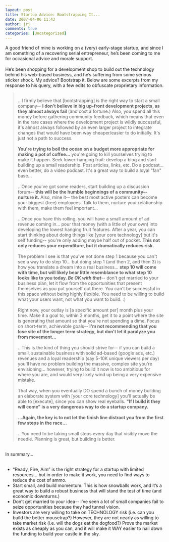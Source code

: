 ```yaml
---
layout: post
title: Startup Advice: Bootstrapping It...
date: 2007-04-06 11:43
author: jrj
comments: true
categories: [Uncategorized]
---
```

A good friend of mine is working on a (very) early-stage startup, and since I am something of a recovering serial entrepreneur, he’s been coming to me for occasional advice and morale support.<br /><br />He’s been shopping for a development shop to build out the technology behind his web-based business, and he’s suffering from some serious sticker shock. My advice? Bootstrap it. Below are some excerpts from my response to his query, with a few edits to obfuscate proprietary information.<br /><blockquote><br />...I firmly believe that [bootstrapping] is the right way to start a small company-- <span class="Apple-style-span" style="font-weight: bold">I don't believe in big up-front development projects, as they almost always fail</span> (and cost a fortune.) Also, you spend all this money before gathering community feedback, which means that even in the rare cases where the development project is wildly successful, it's almost always followed by an even larger project to integrate changes that would have been way cheaper/easier to do initially. It's just not a path to success.<br /><br /><span class="Apple-style-span" style="font-weight: bold">You're trying to boil the ocean on a budget more appropriate for making a pot of coffee...</span> you're going to kill yourselves trying to make it happen. Seek lower-hanging fruit: develop a blog and start building up a small readership. Post articles, links, etc. Do a podcast... even better, do a video podcast. It's a great way to build a loyal "fan" base...<br /><br />...Once you've got some readers, start building up a discussion forum-- <span class="Apple-style-span" style="font-weight: bold">this will be the humble beginnings of a community-- nurture it.</span> Also, mine it-- the best most active posters can become your biggest (free) employees. Talk to them, nurture your relationship with them, make them feel important...<br /><br />...Once you have this rolling, you will have a small amount of ad revenue coming in... pour that money (with a little of your own) into developing the lowest hanging fruit features. After a year, you can start thinking about doing things like [your core technology] but it's self funding-- you're only adding maybe half out of pocket. <span class="Apple-style-span" style="font-weight: bold">This not only reduces your expenditure, but it dramatically reduces risk.</span><br /><br />The problem I see is that you've not done step 1 because you can't see a way to do step 10... but doing step 1 (and then 2, and then 3) is how you translate a dream into a real business... <span class="Apple-style-span" style="font-weight: bold">step 10 will come with time, but will likely bear little resemblance to what step 10 looks like to you today. <span class="Apple-style-span" style="font-style: italic">Be OK with that</span></span>-- don't get married to your business plan, let it flow from the opportunities that present themselves as you put yourself out there. You can't be successful in this space without being highly flexible. You need to be willing to build what your users want, not what you want to build. :)<br /><br />Right now, your outlay is [a specific amount per] month plus your time. Make it a goal to, within 3 months, get it to a point where the site is generating that amount so that you're not spending a dime. Focus on short-term, achievable goals-- <span class="Apple-style-span" style="font-weight: bold">I'm not recommending that you lose site of the longer term strategy, but don't let it paralyze you from movement...<br /></span><br />...This is the kind of thing you should strive for-- if you can build a small, sustainable business with solid ad-based (google ads, etc.) revenues and a loyal readership (say 5-10K unique viewers per day) you'll have no problem building the massive, complex site you're envisioning... however, trying to build it now is too ambitious for where you are, and would very likely wind up being a very expensive mistake.<br /><br />That way, when you eventually DO spend a bunch of money building an elaborate system with [your core technology] you'll actually be able to [execute], since you can show real eyeballs. <span class="Apple-style-span" style="font-weight: bold">"If I build it they will come" is a very dangerous way to do a startup company.</span><br /><br /><span class="Apple-style-span" style="font-weight: bold">...Again, the key is to not let the finish line distract you from the first few steps in the race...</span><br /><br />...You need to be taking small steps every day that visibly move the needle. Planning is great, but building is better.<br /></blockquote><br />In summary...<br /><br /><ul><li>“Ready, Fire, Aim” is the right strategy for a startup with limited resources... but in order to make it work, you need to find ways to reduce the cost of ammo.<br /></li><li>Start small, and build momentum. This is how snowballs work, and it’s a great way to build a robust business that will stand the test of time (and economic downturns.)<br /></li><li>Don’t get married to your idea-- I’ve seen a lot of small companies fail to seize opportunities because they had tunnel vision.<br /></li><li>Investors are very willing to take on TECHNOLOGY risk (i.e. can you build the better mousetrap?) However, they are not nearly as willing to take market risk (i.e. will the dogs eat the dogfood?) Prove the market exists as cheaply as you can, and it will make it WAY easier to nail down the funding to build your castle in the sky.<br /></li></ul>
